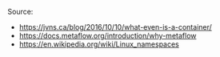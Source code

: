 Source:

- https://jvns.ca/blog/2016/10/10/what-even-is-a-container/
- https://docs.metaflow.org/introduction/why-metaflow
- https://en.wikipedia.org/wiki/Linux_namespaces
